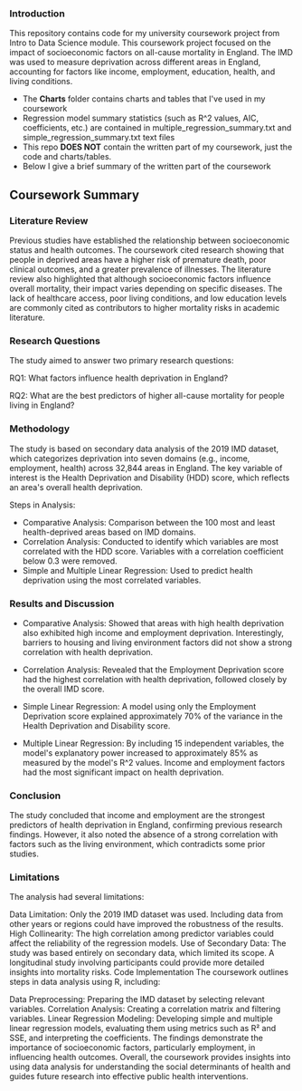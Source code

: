 ### Introduction
This repository contains code for my university coursework project from Intro to Data Science module. This coursework project focused on the impact of socioeconomic factors on all-cause mortality in England. The IMD was used to measure
deprivation across different areas in England, accounting for factors like income, employment, education, health, and living conditions.
- The **Charts** folder contains charts and tables that I've used in my coursework
- Regression model summary statistics (such as R^2 values, AIC, coefficients, etc.) are contained in multiple_regression_summary.txt and simple_regression_summary.txt text files
- This repo **DOES NOT** contain the written part of my coursework, just the code and charts/tables.
- Below I give a brief summary of the written part of the coursework

## Coursework Summary

### Literature Review
Previous studies have established the relationship between socioeconomic status and health outcomes. The coursework cited research showing that people in deprived areas have a higher risk of premature death,
poor clinical outcomes, and a greater prevalence of illnesses. The literature review also highlighted that although socioeconomic factors influence overall mortality, their impact varies depending on specific diseases.
The lack of healthcare access, poor living conditions, and low education levels are commonly cited as contributors to higher mortality risks in academic literature.

### Research Questions
The study aimed to answer two primary research questions:

RQ1: What factors influence health deprivation in England?

RQ2: What are the best predictors of higher all-cause mortality for people living in England?

### Methodology
The study is based on secondary data analysis of the 2019 IMD dataset, which categorizes deprivation into seven domains (e.g., income, employment, health) across 32,844 areas in England. The key variable of interest is the Health Deprivation and Disability (HDD) score, which reflects an area's overall health deprivation.

Steps in Analysis:
- Comparative Analysis: Comparison between the 100 most and least health-deprived areas based on IMD domains.
- Correlation Analysis: Conducted to identify which variables are most correlated with the HDD score. Variables with a correlation coefficient below 0.3 were removed.
- Simple and Multiple Linear Regression: Used to predict health deprivation using the most correlated variables.
### Results and Discussion
- Comparative Analysis: Showed that areas with high health deprivation also exhibited high income and employment deprivation. Interestingly, barriers to housing and living environment factors did not show a strong correlation with health deprivation.

- Correlation Analysis: Revealed that the Employment Deprivation score had the highest correlation with health deprivation, followed closely by the overall IMD score.

- Simple Linear Regression: A model using only the Employment Deprivation score explained approximately 70% of the variance in the Health Deprivation and Disability score.

- Multiple Linear Regression: By including 15 independent variables, the model's explanatory power increased to approximately 85% as measured by the model's R^2 values. Income and employment factors had the most significant impact on health deprivation.

### Conclusion
The study concluded that income and employment are the strongest predictors of health deprivation in England, confirming previous research findings. However, it also noted the absence of a strong correlation with factors such as the living environment, which contradicts some prior studies.

### Limitations
The analysis had several limitations:

Data Limitation: Only the 2019 IMD dataset was used. Including data from other years or regions could have improved the robustness of the results.
High Collinearity: The high correlation among predictor variables could affect the reliability of the regression models.
Use of Secondary Data: The study was based entirely on secondary data, which limited its scope. A longitudinal study involving participants could provide more detailed insights into mortality risks.
Code Implementation
The coursework outlines steps in data analysis using R, including:

Data Preprocessing: Preparing the IMD dataset by selecting relevant variables.
Correlation Analysis: Creating a correlation matrix and filtering variables.
Linear Regression Modeling: Developing simple and multiple linear regression models, evaluating them using metrics such as R² and SSE, and interpreting the coefficients.
The findings demonstrate the importance of socioeconomic factors, particularly employment, in influencing health outcomes. Overall, the coursework provides insights into using data analysis for understanding the social determinants of health and guides future research into effective public health interventions.
